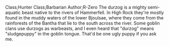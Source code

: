 Class;Hunter Class;Barbarian Author;R-Zero
The durzog is a mighty semi-aquatic beast native to the rivers of Hammerfell. In High Rock they're mostly found in the muddy waters of the lower Bjoulsae, where they come from the rainforests of the Bantha that lie to the south across the river. Some goblin clans use durzogs as warbeasts, and I even heard that "durzog" means "sludgepuppy" in the goblin tongue. That'd be one ugly puppy if you ask me.